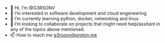 - 👋 Hi, I’m @G3RSONV
- 👀 I’m interested in software development and cloud engeneering
- 🌱 I’m currently learning python, docker, networking and linux
- 💞️ I’m looking to collaborate on projects that might need help/assitant in any of the topics above mentioned.
- 📫 How to reach me g3rsonv@proton.me

<!---
G3RSONV/G3RSONV is a ✨ special ✨ repository because its `README.md` (this file) appears on your GitHub profile.
You can click the Preview link to take a look at your changes.
--->
